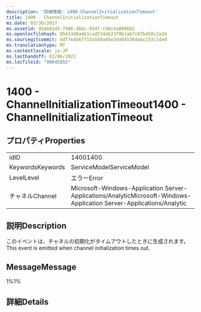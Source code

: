 ```yaml
---
description: '詳細情報: 1400-ChannelInitializationTimeout'
title: 1400 - ChannelInitializationTimeout
ms.date: 03/30/2017
ms.assetid: 95de02d3-7986-4bbc-934f-c9dc4a809682
ms.openlocfilehash: 85e53d0a4b1cad534ab23f8b1ab7c87b458c2a34
ms.sourcegitcommit: ddf7edb67715a5b9a45e3dd44536dabc153c1de0
ms.translationtype: MT
ms.contentlocale: ja-JP
ms.lasthandoff: 02/06/2021
ms.locfileid: "99645855"
---
```

# <a name="1400---channelinitializationtimeout"></a><span data-ttu-id="fc401-103">1400 - ChannelInitializationTimeout</span><span class="sxs-lookup"><span data-stu-id="fc401-103">1400 - ChannelInitializationTimeout</span></span>

## <a name="properties"></a><span data-ttu-id="fc401-104">プロパティ</span><span class="sxs-lookup"><span data-stu-id="fc401-104">Properties</span></span>  
  
|||  
|-|-|  
|<span data-ttu-id="fc401-105">id</span><span class="sxs-lookup"><span data-stu-id="fc401-105">ID</span></span>|<span data-ttu-id="fc401-106">1400</span><span class="sxs-lookup"><span data-stu-id="fc401-106">1400</span></span>|  
|<span data-ttu-id="fc401-107">Keywords</span><span class="sxs-lookup"><span data-stu-id="fc401-107">Keywords</span></span>|<span data-ttu-id="fc401-108">ServiceModel</span><span class="sxs-lookup"><span data-stu-id="fc401-108">ServiceModel</span></span>|  
|<span data-ttu-id="fc401-109">Level</span><span class="sxs-lookup"><span data-stu-id="fc401-109">Level</span></span>|<span data-ttu-id="fc401-110">エラー</span><span class="sxs-lookup"><span data-stu-id="fc401-110">Error</span></span>|  
|<span data-ttu-id="fc401-111">チャネル</span><span class="sxs-lookup"><span data-stu-id="fc401-111">Channel</span></span>|<span data-ttu-id="fc401-112">Microsoft-Windows-Application Server-Applications/Analytic</span><span class="sxs-lookup"><span data-stu-id="fc401-112">Microsoft-Windows-Application Server-Applications/Analytic</span></span>|  
  
## <a name="description"></a><span data-ttu-id="fc401-113">説明</span><span class="sxs-lookup"><span data-stu-id="fc401-113">Description</span></span>  

 <span data-ttu-id="fc401-114">このイベントは、チャネルの初期化がタイムアウトしたときに生成されます。</span><span class="sxs-lookup"><span data-stu-id="fc401-114">This event is emitted when channel initialization times out.</span></span>  
  
## <a name="message"></a><span data-ttu-id="fc401-115">Message</span><span class="sxs-lookup"><span data-stu-id="fc401-115">Message</span></span>  

 <span data-ttu-id="fc401-116">1%</span><span class="sxs-lookup"><span data-stu-id="fc401-116">1%</span></span>  
  
## <a name="details"></a><span data-ttu-id="fc401-117">詳細</span><span class="sxs-lookup"><span data-stu-id="fc401-117">Details</span></span>

